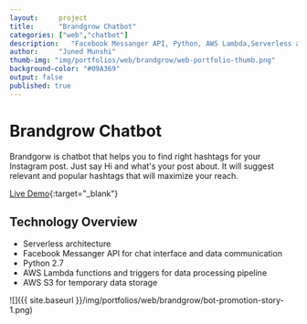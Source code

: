 ```yaml
---
layout:     project
title:      "Brandgrow Chatbot"
categories: ["web","chatbot"]
description:   "Facebook Messanger API, Python, AWS Lambda,Serverless architecture, Instagram"
author:     "Juned Munshi"
thumb-img: "img/portfolios/web/brandgrow/web-portfolio-thumb.png"
background-color: "#09A369"
output: false
published: true
---
```

# Brandgrow Chatbot
Brandgorw is chatbot that helps you to find right hashtags for your Instagram post. Just say Hi and what's your post about. It will suggest relevant and popular hashtags that will maximize your reach.

[Live Demo](https://m.me/brandgrow.xyz){:target="_blank"}

## Technology Overview
* Serverless architecture 
* Facebook Messanger API for chat interface and data communication
* Python 2.7
* AWS Lambda functions and triggers for data processing pipeline
* AWS S3 for temporary data storage


![]({{ site.baseurl }}/img/portfolios/web/brandgrow/bot-promotion-story-1.png)